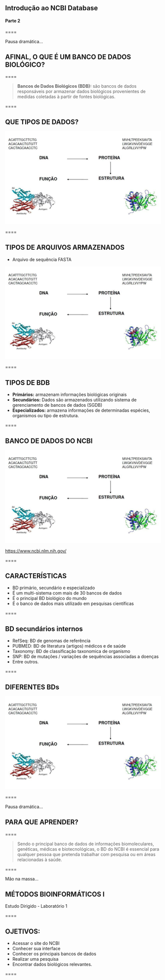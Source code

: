 <!-- .slide: data-background="img/motivation.jpg" -->

## Introdução ao NCBI Database
#### Parte 2

====

Pausa dramática...

## AFINAL, O QUE É UM BANCO DE DADOS BIOLÓGICO?

====

>**Bancos de Dados Biológicos (BDB):** são bancos de dados responsáveis por armazenar dados biológicos provenientes de medidas coletadas à partir de fontes biológicas.

====

## QUE TIPOS DE DADOS?


![avatar][avatar]

[avatar]: ../shared/img/bd.png

====

## TIPOS DE ARQUIVOS ARMAZENADOS

- Arquivo de sequência FASTA

![avatar][avatar]

[avatar]: ../shared/img/Fig6.jpg

====

## TIPOS DE BDB

- **Primários:** armazenam informações biológicas originais
- **Secundários:** Dados são armazenados utilizando sistema de gerenciamento de bancos de dados (SGDB)
- **Especializados:** armazena informações de determinadas espécies, organismos ou tipo de estrutura. 

====

## BANCO DE DADOS DO NCBI

![avatar][avatar]

[avatar]: ../shared/img/1.png

https://www.ncbi.nlm.nih.gov/

====

## CARACTERÍSTICAS

- BD primário, secundário e especializado
- É um multi-sistema com mais de 30 bancos de dados
- É o principal BD biológico do mundo
- É o banco de dados mais utilizado em pesquisas científicas

====

## BD secundários internos

- RefSeq: BD de genomas de referência
- PUBMED: BD de literatura (artigos) médicos e de saúde
- Taxonomy: BD de classificação taxonomica de organismo
- SNP: BD de mutações / variações de sequências associadas a doenças
- Entre outros.

====

## DIFERENTES BDs

![avatar][avatar]

[avatar]: ../shared/img/2.png

====

Pausa dramática...

## PARA QUE APRENDER?

====

> Sendo o principal banco de dados de informações biomoleculares, genéticas, médicas e biotecnológicas, o BD do NCBI é essencial para qualquer pessoa que pretenda trabalhar com pesquisa ou em áreas relacionadas à saúde.

====

Mão na massa...

## MÉTODOS BIOINFORMÁTICOS I

Estudo Dirigido - Laboratório 1

====

## OJETIVOS:

- Acessar o site do NCBI
- Conhecer sua interface
- Conhecer os principais bancos de dados
- Realizar uma pesquisa
- Encontrar dados biológicos relevantes.

====
